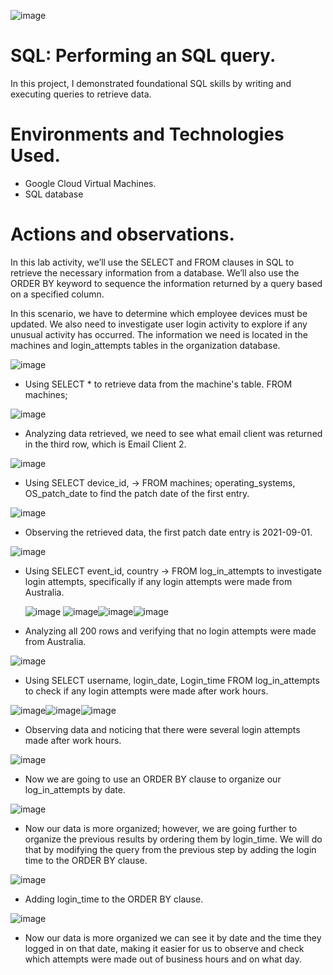 ![image](https://github.com/user-attachments/assets/55c66eb5-ce90-4351-8fe4-4bdf843d3556)



# SQL: Performing an SQL query.
In this project, I demonstrated foundational SQL skills by writing and executing queries to retrieve data.

# Environments and Technologies Used.
- Google Cloud Virtual Machines.
- SQL database

# Actions and observations.

In this lab activity, we’ll use the SELECT and FROM clauses in SQL to retrieve the necessary information from a database. We’ll also use the ORDER BY keyword to sequence the information returned by a query based on a specified column.

In this scenario, we have to determine which employee devices must be updated. We also need to investigate user login activity to explore if any unusual activity has occurred. The information we need is located in the machines and login_attempts tables in the organization database.

![image](https://github.com/user-attachments/assets/f750ede9-e0d8-48a3-a905-ab7389c24e31)

- Using SELECT * to retrieve data from the machine's table.
FROM machines;

![image](https://github.com/user-attachments/assets/d6dfc857-70a1-4177-9181-ba98c97b6a34)

- Analyzing data retrieved, we need to see what email client was returned in the third row, which is Email Client 2.

![image](https://github.com/user-attachments/assets/f74e2be3-cf76-49ff-8874-ca54634eca01)

- Using SELECT device_id, -> FROM machines; operating_systems, OS_patch_date to find the patch date of the first entry.
   

![image](https://github.com/user-attachments/assets/405e4000-f8dd-4693-956e-a8e4bdd05dd3)

- Observing the retrieved data, the first patch date entry is 2021-09-01.

![image](https://github.com/user-attachments/assets/7bf52197-19f1-4afe-a785-dd3c9cc0e5bf)

- Using SELECT event_id, country -> FROM log_in_attempts  to investigate login attempts, specifically if any login attempts were made from Australia.

  ![image](https://github.com/user-attachments/assets/496760a2-bc78-4461-968e-f014954c0393) ![image](https://github.com/user-attachments/assets/2325cacd-0151-4b85-9cb5-c66891b2b7ab)![image](https://github.com/user-attachments/assets/fcda6543-df68-4427-bce2-14401593d344)![image](https://github.com/user-attachments/assets/cf1e5d88-a43a-4baf-9b00-cc7c49c7ace2)

- Analyzing all 200 rows and verifying that no login attempts were made from Australia.

![image](https://github.com/user-attachments/assets/4c70c868-5210-4113-a7d3-e6d600ecb357)

- Using SELECT username, login_date, Login_time FROM log_in_attempts to check if any login attempts were made after work hours.

![image](https://github.com/user-attachments/assets/ab11220e-84fa-4e80-a576-83b3ff3c388a)![image](https://github.com/user-attachments/assets/b3b98333-8674-4d24-b542-19b17cd97ce4)![image](https://github.com/user-attachments/assets/02b0d40e-92a9-482f-ad9e-993e6051bb96)

- Observing data and noticing that there were several login attempts made after work hours.

![image](https://github.com/user-attachments/assets/81228c67-b4ae-4540-a592-4ba3c9a33813)

- Now we are going to use an ORDER BY clause to organize our log_in_attempts by date.

![image](https://github.com/user-attachments/assets/edd9f295-2279-400e-9b81-57f73bc74bf7)

- Now our data is more organized; however, we are going further to organize the previous results by ordering them by login_time. We will do that by modifying  the query from the previous step by adding the login time to the ORDER BY clause.

![image](https://github.com/user-attachments/assets/3292761c-bfec-49a9-8fab-92735c4aa27b)

- Adding login_time to the ORDER BY clause.

![image](https://github.com/user-attachments/assets/55b954ce-e4cf-43ff-b499-0b447cfa27b3)

- Now our data is more organized we can see it by date and the time they logged in on that date, making it easier for us to observe and check which attempts were made out of business hours and on what day.


